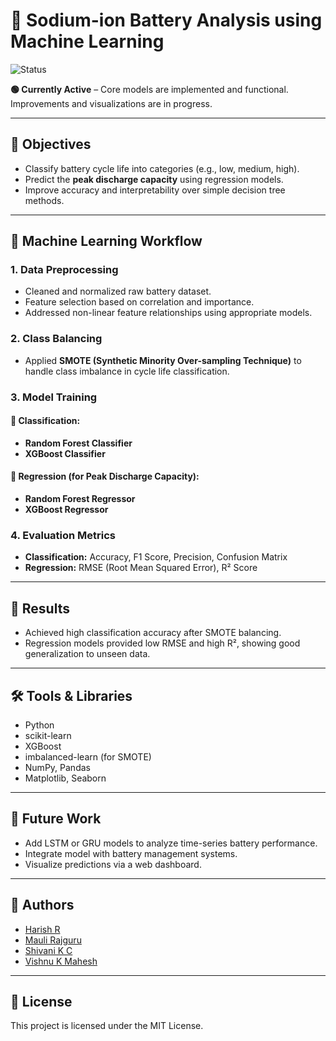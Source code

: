 # 🔋 Sodium-ion Battery Analysis using Machine Learning

![Status](https://img.shields.io/badge/Status-Working-brightgreen?style=flat-square&logo=github)

**🟢 Currently Active** – Core models are implemented and functional. Improvements and visualizations are in progress.

---

## 📌 Objectives

- Classify battery cycle life into categories (e.g., low, medium, high).
- Predict the **peak discharge capacity** using regression models.
- Improve accuracy and interpretability over simple decision tree methods.

---

## 🧠 Machine Learning Workflow

### 1. **Data Preprocessing**
- Cleaned and normalized raw battery dataset.
- Feature selection based on correlation and importance.
- Addressed non-linear feature relationships using appropriate models.

### 2. **Class Balancing**
- Applied **SMOTE (Synthetic Minority Over-sampling Technique)** to handle class imbalance in cycle life classification.

### 3. **Model Training**
#### 🔹 Classification:
- **Random Forest Classifier**
- **XGBoost Classifier**

#### 🔹 Regression (for Peak Discharge Capacity):
- **Random Forest Regressor**
- **XGBoost Regressor**

### 4. **Evaluation Metrics**
- **Classification:** Accuracy, F1 Score, Precision, Confusion Matrix
- **Regression:** RMSE (Root Mean Squared Error), R² Score

---

## 🧪 Results

- Achieved high classification accuracy after SMOTE balancing.
- Regression models provided low RMSE and high R², showing good generalization to unseen data.

---

## 🛠 Tools & Libraries

- Python
- scikit-learn
- XGBoost
- imbalanced-learn (for SMOTE)
- NumPy, Pandas
- Matplotlib, Seaborn

---

## 🚀 Future Work

- Add LSTM or GRU models to analyze time-series battery performance.
- Integrate model with battery management systems.
- Visualize predictions via a web dashboard.

---

## 🤝 Authors

- [Harish R](https://www.linkedin.com/in/harish-r-8b68a333b/)
- [Mauli Rajguru](https://www.linkedin.com/in/maulir/)
- [Shivani K C](https://www.linkedin.com/in/shivani-k-c/)
- [Vishnu K Mahesh](https://www.linkedin.com/in/vishnu-mahesh-9171a9307/)
---

## 📄 License

This project is licensed under the MIT License.
